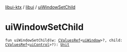 [libui-ktx](../index.md) / [libui](index.md) / [uiWindowSetChild](./ui-window-set-child.md)

# uiWindowSetChild

`fun uiWindowSetChild(w: `[`CValuesRef`](../kotlinx.cinterop/-c-values-ref/index.md)`<`[`uiWindow`](ui-window.md)`>?, child: `[`CValuesRef`](../kotlinx.cinterop/-c-values-ref/index.md)`<`[`uiControl`](ui-control/index.md)`>?): `[`Unit`](https://kotlinlang.org/api/latest/jvm/stdlib/kotlin/-unit/index.html)